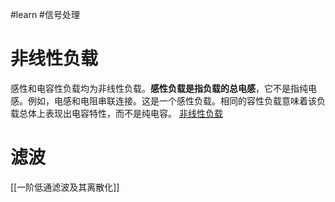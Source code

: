 #learn #信号处理
# 非线性负载
感性和电容性负载均为非线性负载。**感性负载是指负载的总电感**，它不是指纯电感。例如，电感和电阻串联连接。这是一个感性负载。相同的容性负载意味着该负载总体上表现出电容特性，而不是纯电容。
[非线性负载](https://zhuanlan.zhihu.com/p/368288052)
# 滤波
[[一阶低通滤波及其离散化]]